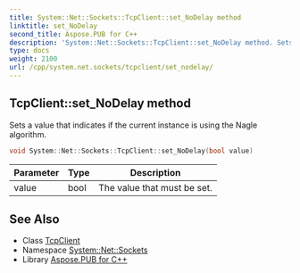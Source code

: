 ```yaml
---
title: System::Net::Sockets::TcpClient::set_NoDelay method
linktitle: set_NoDelay
second_title: Aspose.PUB for C++
description: 'System::Net::Sockets::TcpClient::set_NoDelay method. Sets a value that indicates if the current instance is using the Nagle algorithm in C++.'
type: docs
weight: 2100
url: /cpp/system.net.sockets/tcpclient/set_nodelay/
---
```

## TcpClient::set_NoDelay method


Sets a value that indicates if the current instance is using the Nagle algorithm.

```cpp
void System::Net::Sockets::TcpClient::set_NoDelay(bool value)
```


| Parameter | Type | Description |
| --- | --- | --- |
| value | bool | The value that must be set. |

## See Also

* Class [TcpClient](../)
* Namespace [System::Net::Sockets](../../)
* Library [Aspose.PUB for C++](../../../)

